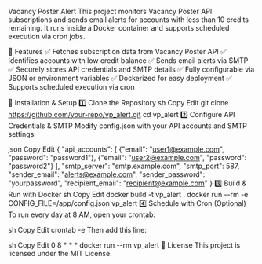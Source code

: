 Vacancy Poster Alert
This project monitors Vacancy Poster API subscriptions and sends email alerts for accounts with less than 10 credits remaining. It runs inside a Docker container and supports scheduled execution via cron jobs.

🔹 Features
✅ Fetches subscription data from Vacancy Poster API
✅ Identifies accounts with low credit balance
✅ Sends email alerts via SMTP
✅ Securely stores API credentials and SMTP details
✅ Fully configurable via JSON or environment variables
✅ Dockerized for easy deployment
✅ Supports scheduled execution via cron

🔹 Installation & Setup
1️⃣ Clone the Repository
sh
Copy
Edit
git clone https://github.com/your-repo/vp_alert.git
cd vp_alert
2️⃣ Configure API Credentials & SMTP
Modify config.json with your API accounts and SMTP settings:

json
Copy
Edit
{
  "api_accounts": [
    {"email": "user1@example.com", "password": "password1"},
    {"email": "user2@example.com", "password": "password2"}
  ],
  "smtp_server": "smtp.example.com",
  "smtp_port": 587,
  "sender_email": "alerts@example.com",
  "sender_password": "yourpassword",
  "recipient_email": "recipient@example.com"
}
3️⃣ Build & Run with Docker
sh
Copy
Edit
docker build -t vp_alert .
docker run --rm -e CONFIG_FILE=/app/config.json vp_alert
4️⃣ Schedule with Cron (Optional)
To run every day at 8 AM, open your crontab:

sh
Copy
Edit
crontab -e
Then add this line:

sh
Copy
Edit
0 8 * * * docker run --rm vp_alert
🔹 License
This project is licensed under the MIT License.
